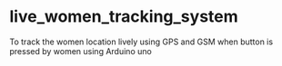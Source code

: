 # live_women_tracking_system
To track the women location lively using GPS and GSM when button is pressed by women using Arduino uno
